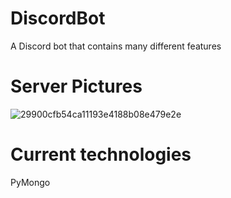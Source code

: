# DiscordBot
A Discord bot that contains many different features

# Server Pictures

![29900cfb54ca11193e4188b08e479e2e](https://user-images.githubusercontent.com/57853013/72458456-41614980-378e-11ea-914a-8be9c2ac925a.jpg)



# Current technologies
PyMongo
